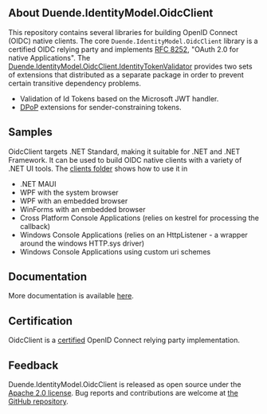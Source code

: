 ## About Duende.IdentityModel.OidcClient

This repository contains several libraries for building OpenID Connect (OIDC) native
clients. The core `Duende.IdentityModel.OidcClient` library is a certified OIDC relying party and
implements [RFC 8252](https://tools.ietf.org/html/rfc8252/), "OAuth 2.0 for native
Applications". The [Duende.IdentityModel.OidcClient.IdentityTokenValidator](https://www.nuget.org/packages/Duende.IdentityModel.OidcClient.IdentityTokenValidator)
provides two sets of extensions that distributed as a separate package in order to prevent certain 
transitive dependency problems.

 - Validation of Id Tokens based on the Microsoft JWT handler.
 - [DPoP](https://datatracker.ietf.org/doc/html/rfc9449) extensions for sender-constraining tokens.

## Samples
OidcClient targets .NET Standard, making it suitable for .NET and .NET
Framework. It can be used to build OIDC native clients with a variety of .NET UI tools.
The [clients folder](https://github.com/DuendeSoftware/foss/identity-model/clients/)
shows how to use it in 
- .NET MAUI
- WPF with the system browser
- WPF with an embedded browser
- WinForms with an embedded browser
- Cross Platform Console Applications (relies on kestrel for processing the callback)
- Windows Console Applications (relies on an HttpListener - a wrapper around the windows HTTP.sys driver)
- Windows Console Applications using custom uri schemes

## Documentation 

More documentation is available
[here](https://identitymodel.readthedocs.io/en/latest/native/overview.html).


## Certification
OidcClient is a [certified](http://openid.net/certification/) OpenID Connect
relying party implementation.

## Feedback

Duende.IdentityModel.OidcClient is released as open source under the 
[Apache 2.0 license](https://github.com/DuendeSoftware/foss/blob/main/LICENSE). 
Bug reports and contributions are welcome at 
[the GitHub repository](https://github.com/DuendeSoftware/foss).
